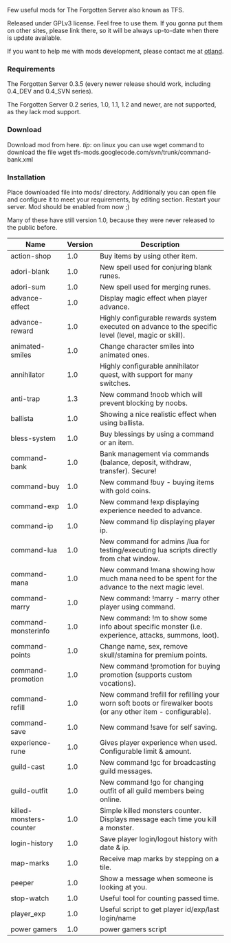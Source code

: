 Few useful mods for The Forgotten Server also known as TFS.

Released under GPLv3 license. Feel free to use them. If you gonna put them on other sites, please link there, so it will be always up-to-date when there is update available.

If you want to help me with mods development, please contact me at [otland](https://otland.net/members/slawkens.2839/).

### Requirements

The Forgotten Server 0.3.5 (every newer release should work, including 0.4_DEV and 0.4_SVN series).

The Forgotten Server 0.2 series, 1.0, 1.1, 1.2 and newer, are not supported, as they lack mod support.

### Download

Download mod from here. *tip*: on linux you can use wget command to download the file
wget tfs-mods.googlecode.com/svn/trunk/command-bank.xml

### Installation

Place downloaded file into mods/ directory.
Additionally you can open file and configure it to meet your requirements, by editing <config> section.
Restart your server.
Mod should be enabled from now ;)

Many of these have still version 1.0, because they were never released to the public before.

| Name | Version | Description |
| --- | --- | --- |
| action-shop | 1.0 | Buy items by using other item.|
| adori-blank | 1.0 | New spell used for conjuring blank runes.|
| adori-sum | 1.0 | New spell used for merging runes.|
| advance-effect | 1.0 | Display magic effect when player advance.|
| advance-reward | 1.0 | Highly configurable rewards system executed on advance to the specific level (level, magic or skill).|
| animated-smiles | 1.0 | Change character smiles into animated ones.|
| annihilator | 1.0 | Highly configurable annihilator quest, with support for many switches.|
| anti-trap | 1.3 | New command !noob which will prevent blocking by noobs.|
| ballista | 1.0 | Showing a nice realistic effect when using ballista.|
| bless-system | 1.0 | Buy blessings by using a command or an item.|
| command-bank | 1.0 | Bank management via commands (balance, deposit, withdraw, transfer). Secure!|
| command-buy | 1.0 | New command !buy - buying items with gold coins.|
| command-exp | 1.0 | New command !exp displaying experience needed to advance.|
| command-ip | 1.0 | New command !ip displaying player ip.|
| command-lua | 1.0 | New command for admins /lua for testing/executing lua scripts directly from chat window.|
| command-mana | 1.0 | New command !mana showing how much mana need to be spent for the advance to the next magic level.|
| command-marry | 1.0 | New command: !marry - marry other player using command.|
| command-monsterinfo | 1.0 | New command: !m to show some info about specific monster (i.e. experience, attacks, summons, loot).|
| command-points | 1.0 | Change name, sex, remove skull/stamina for premium points.|
| command-promotion | 1.0 | New command !promotion for buying promotion (supports custom vocations).|
| command-refill | 1.0 | New command !refill for refilling your worn soft boots or firewalker boots (or any other item - configurable).|
| command-save | 1.0 | New command !save for self saving.|
| experience-rune | 1.0 | Gives player experience when used. Configurable limit & amount.|
| guild-cast | 1.0 | New command !gc for broadcasting guild messages.|
| guild-outfit | 1.0 | New command !go for changing outfit of all guild members being online.|
| killed-monsters-counter | 1.0 | Simple killed monsters counter. Displays message each time you kill a monster.|
| login-history | 1.0 | Save player login/logout history with date & ip.|
| map-marks | 1.0 | Receive map marks by stepping on a tile.|
| peeper | 1.0 | Show a message when someone is looking at you.|
| stop-watch | 1.0 | Useful tool for counting passed time.|
| player_exp | 1.0 | Useful script to get player id/exp/last login/name |
| power gamers | 1.0 | power gamers script |
